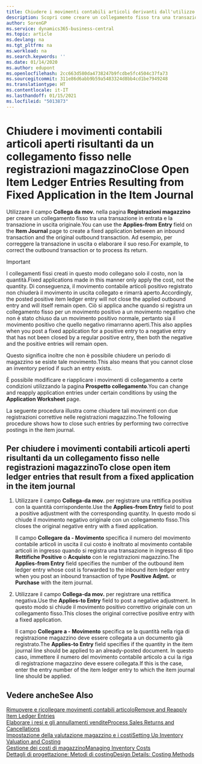 ```yaml
---
title: Chiudere i movimenti contabili articoli derivanti dall'utilizzo del collegamento fisso
description: Scopri come creare un collegamento fisso tra una transazione in entrata e la transazione in uscita originale nelle registrazioni articoli.
author: SorenGP
ms.service: dynamics365-business-central
ms.topic: article
ms.devlang: na
ms.tgt_pltfrm: na
ms.workload: na
ms.search.keywords: ''
ms.date: 01/14/2020
ms.author: edupont
ms.openlocfilehash: 2cc663d580da4738247b9fcdbe5fc4504c37fa73
ms.sourcegitcommit: 311e86d6abb9b59a5483324d8bb4cd1be7949248
ms.translationtype: HT
ms.contentlocale: it-IT
ms.lasthandoff: 01/15/2021
ms.locfileid: "5013873"
---
```

# <a name="close-open-item-ledger-entries-resulting-from-fixed-application-in-the-item-journal"></a><span data-ttu-id="7a4ea-103">Chiudere i movimenti contabili articoli aperti risultanti da un collegamento fisso nelle registrazioni magazzino</span><span class="sxs-lookup"><span data-stu-id="7a4ea-103">Close Open Item Ledger Entries Resulting from Fixed Application in the Item Journal</span></span>

<span data-ttu-id="7a4ea-104">Utilizzare il campo **Collega da mov.** nella pagina **Registrazioni magazzino** per creare un collegamento fisso tra una transazione in entrata e la transazione in uscita originale.</span><span class="sxs-lookup"><span data-stu-id="7a4ea-104">You can use the **Applies-from Entry** field on the **Item Journal** page to create a fixed application between an inbound transaction and the original outbound transaction.</span></span> <span data-ttu-id="7a4ea-105">Ad esempio, per correggere la transazione in uscita o elaborare il suo reso.</span><span class="sxs-lookup"><span data-stu-id="7a4ea-105">For example, to correct the outbound transaction or to process its return.</span></span>  

> [!IMPORTANT]  
> <span data-ttu-id="7a4ea-106">I collegamenti fissi creati in questo modo collegano solo il costo, non la quantità.</span><span class="sxs-lookup"><span data-stu-id="7a4ea-106">Fixed applications made in this manner only apply the cost, not the quantity.</span></span> <span data-ttu-id="7a4ea-107">Di conseguenza, il movimento contabile articoli positivo registrato non chiuderà il movimento in uscita collegato e rimarrà aperto.</span><span class="sxs-lookup"><span data-stu-id="7a4ea-107">Accordingly, the posted positive item ledger entry will not close the applied outbound entry and will itself remain open.</span></span> <span data-ttu-id="7a4ea-108">Ciò si applica anche quando si registra un collegamento fisso per un movimento positivo a un movimento negativo che non è stato chiuso da un movimento positivo normale, pertanto sia il movimento positivo che quello negativo rimarranno aperti.</span><span class="sxs-lookup"><span data-stu-id="7a4ea-108">This also applies when you post a fixed application for a positive entry to a negative entry that has not been closed by a regular positive entry, then both the negative and the positive entries will remain open.</span></span>  
>
> <span data-ttu-id="7a4ea-109">Questo significa inoltre che non è possibile chiudere un periodo di magazzino se esiste tale movimento.</span><span class="sxs-lookup"><span data-stu-id="7a4ea-109">This also means that you cannot close an inventory period if such an entry exists.</span></span>  

<span data-ttu-id="7a4ea-110">È possibile modificare e riapplicare i movimenti di collegamento a certe condizioni utilizzando la pagina **Prospetto collegamento**.</span><span class="sxs-lookup"><span data-stu-id="7a4ea-110">You can change and reapply application entries under certain conditions by using the **Application Worksheet** page.</span></span>  

<span data-ttu-id="7a4ea-111">La seguente procedura illustra come chiudere tali movimenti con due registrazioni correttive nelle registrazioni magazzino.</span><span class="sxs-lookup"><span data-stu-id="7a4ea-111">The following procedure shows how to close such entries by performing two corrective postings in the item journal.</span></span>  

## <a name="to-close-open-item-ledger-entries-that-result-from-a-fixed-application-in-the-item-journal"></a><span data-ttu-id="7a4ea-112">Per chiudere i movimenti contabili articoli aperti risultanti da un collegamento fisso nelle registrazioni magazzino</span><span class="sxs-lookup"><span data-stu-id="7a4ea-112">To close open item ledger entries that result from a fixed application in the item journal</span></span>  

1. <span data-ttu-id="7a4ea-113">Utilizzare il campo **Collega-da mov.** per registrare una rettifica positiva con la quantità corrispondente.</span><span class="sxs-lookup"><span data-stu-id="7a4ea-113">Use the **Applies-from Entry** field to post a positive adjustment with the corresponding quantity.</span></span> <span data-ttu-id="7a4ea-114">In questo modo si chiude il movimento negativo originale con un collegamento fisso.</span><span class="sxs-lookup"><span data-stu-id="7a4ea-114">This closes the original negative entry with a fixed application.</span></span>  

    <span data-ttu-id="7a4ea-115">Il campo **Collegare da - Movimento** specifica il numero del movimento contabile articoli in uscita il cui costo è inoltrato al movimento contabile articoli in ingresso quando si registra una transazione in ingresso di tipo **Rettifiche Positive** o **Acquisto** con le registrazioni magazzino.</span><span class="sxs-lookup"><span data-stu-id="7a4ea-115">The **Applies-from Entry** field specifies the number of the outbound item ledger entry whose cost is forwarded to the inbound item ledger entry when you post an inbound transaction of type **Positive Adjmt.** or **Purchase** with the item journal.</span></span>  
2. <span data-ttu-id="7a4ea-116">Utilizzare il campo **Collega-da mov.** per registrare una rettifica negativa.</span><span class="sxs-lookup"><span data-stu-id="7a4ea-116">Use the **Applies-to Entry** field to post a negative adjustment.</span></span> <span data-ttu-id="7a4ea-117">In questo modo si chiude il movimento positivo correttivo originale con un collegamento fisso.</span><span class="sxs-lookup"><span data-stu-id="7a4ea-117">This closes the original corrective positive entry with a fixed application.</span></span>  

    <span data-ttu-id="7a4ea-118">Il campo **Collegare a - Movimento** specifica se la quantità nella riga di registrazione magazzino deve essere collegata a un documento già registrato.</span><span class="sxs-lookup"><span data-stu-id="7a4ea-118">The **Applies-to Entry** field specifies if the quantity in the item journal line should be applied to an already-posted document.</span></span> <span data-ttu-id="7a4ea-119">In questo caso, immettere il numero del movimento contabile articolo a cui la riga di registrazione magazzino deve essere collegata.</span><span class="sxs-lookup"><span data-stu-id="7a4ea-119">If this is the case, enter the entry number of the item ledger entry to which the item journal line should be applied.</span></span>

## <a name="see-also"></a><span data-ttu-id="7a4ea-120">Vedere anche</span><span class="sxs-lookup"><span data-stu-id="7a4ea-120">See Also</span></span>

[<span data-ttu-id="7a4ea-121">Rimuovere e ricollegare movimenti contabili articolo</span><span class="sxs-lookup"><span data-stu-id="7a4ea-121">Remove and Reapply Item Ledger Entries</span></span>](finance-how-to-remove-and-reapply-item-entries.md)  
[<span data-ttu-id="7a4ea-122">Elaborare i resi e gli annullamenti vendite</span><span class="sxs-lookup"><span data-stu-id="7a4ea-122">Process Sales Returns and Cancellations</span></span>](sales-how-process-sales-returns-cancellations.md)  
[<span data-ttu-id="7a4ea-123">Impostazione della valutazione magazzino e i costi</span><span class="sxs-lookup"><span data-stu-id="7a4ea-123">Setting Up Inventory Valuation and Costing</span></span>](finance-set-up-inventory-valuation-and-costing.md)  
[<span data-ttu-id="7a4ea-124">Gestione dei costi di magazzino</span><span class="sxs-lookup"><span data-stu-id="7a4ea-124">Managing Inventory Costs</span></span>](finance-manage-inventory-costs.md)  
[<span data-ttu-id="7a4ea-125">Dettagli di progettazione: Metodi di costing</span><span class="sxs-lookup"><span data-stu-id="7a4ea-125">Design Details: Costing Methods</span></span>](design-details-costing-methods.md)
